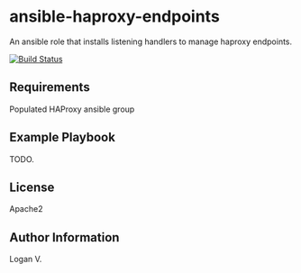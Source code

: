 ansible-haproxy-endpoints
=========

An ansible role that installs listening handlers to manage haproxy endpoints.

[![Build Status](https://travis-ci.org/Logan2211/ansible-haproxy-endpoints.svg?branch=master)](https://travis-ci.org/Logan2211/ansible-haproxy-endpoints)

Requirements
------------

Populated HAProxy ansible group

Example Playbook
----------------

TODO.

License
-------

Apache2

Author Information
------------------

Logan V.
